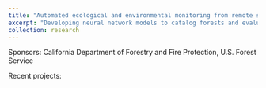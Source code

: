 ```yaml
---
title: "Automated ecological and environmental monitoring from remote sensing data"
excerpt: "Developing neural network models to catalog forests and evaluate post-wildfire damage"
collection: research
---
```



Sponsors: California Department of Forestry and Fire Protection, U.S. Forest Service

Recent projects:



